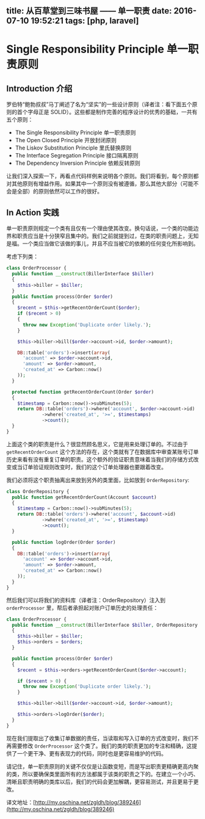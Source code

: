 title: 从百草堂到三味书屋 —— 单一职责
date: 2016-07-10 19:52:21
tags: [php, laravel]
---

# Single Responsibility Principle 单一职责原则

## Introduction 介绍

罗伯特“鲍勃叔叔”马丁阐述了名为“坚实”的一些设计原则（译者注：看下面五个原则的首个字母正是 SOLID）。这些都是制作完善的程序设计的优秀的基础，一共有五个原则：
- The Single Responsibility Principle 单一职责原则
- The Open Closed Principle 开放封闭原则
- The Liskov Substitution Principle 里氏替换原则
- The Interface Segregation Principle 接口隔离原则
- The Dependency Inversion Principle 依赖反转原则

让我们深入探索一下，再看点代码样例来说明各个原则。我们将看到，每个原则都对其他原则有增益作用。如果其中一个原则没有被遵循，那么其他大部分（可能不会是全部）的原则依然可以工作的很好。

## In Action 实践

单一职责原则规定一个类有且仅有一个理由使其改变。换句话说，一个类的功能边界和职责应当是十分狭窄且集中的。我们之前就提到过，在类的职责问题上，无知是福。一个类应当做它该做的事儿，并且不应当被它的依赖的任何变化所影响到。

考虑下列类：

```php
class OrderProcessor {
  public function __construct(BillerInterface $biller)
  {
    $this->biller = $biller;
  }
  public function process(Order $order)
  {
    $recent = $this->getRecentOrderCount($order);
    if ($recent > 0)
    {
      throw new Exception('Duplicate order likely.');
    }

    $this->biller->bill($order->account->id, $order->amount);

    DB::table('orders')->insert(array(
      'account' => $order->account->id,
      'amount' => $order->amount,
      'created_at' => Carbon::now()
    ));
  }

  protected function getRecentOrderCount(Order $order)
  {
    $timestamp = Carbon::now()->subMinutes(5);
    return DB::table('orders')->where('account', $order->account->id)
             ->where('created_at', '>=', $timestamps)
             ->count();
  }
}
```

上面这个类的职责是什么？很显然顾名思义，它是用来处理订单的。不过由于 `getRecentOrderCount` 这个方法的存在，这个类就有了在数据库中审查某账号订单历史来看有没有重复订单的职责。这个额外的验证职责意味着当我们的存储方式改变或当订单验证规则改变时，我们的这个订单处理器也要跟着改变。

我们必须将这个职责抽离出来放到另外的类里面，比如放到 `OrderRepository`:

```php
class OrderRepository {
  public function getRecentOrderCount(Account $account)
  {
    $timestamp = Carbon::now()->subMinutes(5);
    return DB::table('orders')->where('account', $account->id)
             ->where('created_at', '>=', $timestamp)
             ->count();
  }

  public function logOrder(Order $order)
  {
    DB::table('orders')->insert(array(
      'account' => $order->account->id,
      'amount' => $order->amount,
      'created_at' => Carbon::now()
    ));
  }
}
```

然后我们可以将我们的资料库（译者注：OrderRepository）注入到 `orderProcessor` 里，帮后者承担起对账户订单历史的处理责任：

```php
class OrderProcessor {
  public function __construct(BillerInterface $biller, OrderRepository $orders)
  {
    $this->biller = $biller;
    $this->orders = $orders;
  }

  public function process(Order $order)
  {
    $recent = $this->orders->getRecentOrderCount($order->account);

    if ($recent > 0) {
      throw new Exception('Duplicate order likely.');
    }

    $this->biller->bill($order->account->id, $order->amount);

    $this->orders->logOrder($order);
  }
}
```

现在我们提取出了收集订单数据的责任，当读取和写入订单的方式改变时，我们不再需要修改 `OrderProcessor` 这个类了。我们的类的职责更加的专注和精确，这提供了一个更干净、更有表现力的代码，同时也是更容易维护的代码。

请记住，单一职责原则的关键不仅仅是让函数变短，而是写出职责更精确更高内聚的类，所以要确保类里面所有的方法都属于该类的职责之下的。在建立一个小巧、清晰且职责明确的类库以后，我们的代码会更加解耦，更容易测试，并且更易于更改。

译文地址：[http://my.oschina.net/zgldh/blog/389246](http://my.oschina.net/zgldh/blog/389246)